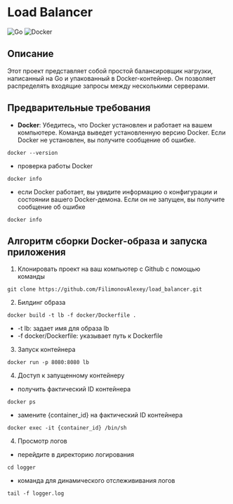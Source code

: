 # Load Balancer

![Go](https://img.shields.io/badge/go-%2300ADD8.svg?style=for-the-badge&logo=go&logoColor=white)
![Docker](https://img.shields.io/badge/docker-%230db7ed.svg?style=for-the-badge&logo=docker&logoColor=white)

## Описание
Этот проект представляет собой простой балансировщик нагрузки, написанный на Go и упакованный в Docker-контейнер. Он позволяет распределять входящие запросы между несколькими серверами.

## Предварительные требования
- **Docker**: Убедитесь, что Docker установлен и работает на вашем компьютере. Команда выведет установленную версию Docker. Если Docker не установлен, вы получите сообщение об ошибке.
```
docker --version
```
- проверка работы Docker
```
docker info
```
- если Docker работает, вы увидите информацию о конфигурации и состоянии вашего Docker-демона. Если он не запущен, вы получите сообщение об ошибке
```
docker info
```

## Алгоритм сборки Docker-образа и запуска приложения

1) Клонировать проект на ваш компьютер с Github с помощью команды
```
git clone https://github.com/FilimonovAlexey/load_balancer.git
```

2) Билдинг образа
```
docker build -t lb -f docker/Dockerfile .
```
- -t lb: задает имя для образа lb
- -f docker/Dockerfile: указывает путь к Dockerfile

3) Запуск контейнера
```
docker run -p 8080:8080 lb
```

4) Доступ к запущенному контейнеру
- получить фактический ID контейнера
```
docker ps
```
- замените {container_id} на фактический ID контейнера
```
docker exec -it {container_id} /bin/sh
```

4) Просмотр логов
- перейдите в директорию логирования
```
cd logger
```
- команда для динамического отслежививания логов
```
tail -f logger.log
```
